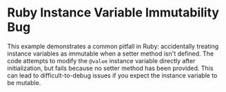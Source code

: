 # Ruby Instance Variable Immutability Bug
This example demonstrates a common pitfall in Ruby: accidentally treating instance variables as immutable when a setter method isn't defined.  The code attempts to modify the `@value` instance variable directly after initialization, but fails because no setter method has been provided.  This can lead to difficult-to-debug issues if you expect the instance variable to be mutable.